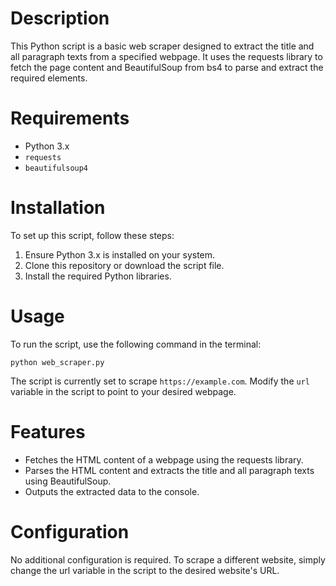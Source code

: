 # Description
This Python script is a basic web scraper designed to extract the title and all paragraph texts from a specified webpage. It uses the requests library to fetch the page content and BeautifulSoup from bs4 to parse and extract the required elements.

# Requirements
- Python 3.x
- `requests`
- `beautifulsoup4`

# Installation
To set up this script, follow these steps:

1. Ensure Python 3.x is installed on your system.
2. Clone this repository or download the script file.
3. Install the required Python libraries.

# Usage
To run the script, use the following command in the terminal:

`python web_scraper.py`

The script is currently set to scrape `https://example.com`. Modify the `url` variable in the script to point to your desired webpage.

# Features
- Fetches the HTML content of a webpage using the requests library.
- Parses the HTML content and extracts the title and all paragraph texts using BeautifulSoup.
- Outputs the extracted data to the console.

# Configuration
No additional configuration is required. To scrape a different website, simply change the url variable in the script to the desired website's URL.
